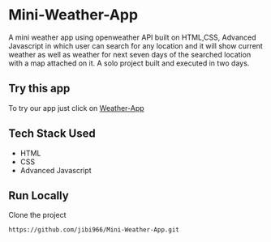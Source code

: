 # Mini-Weather-App

A mini weather app using openweather API built on HTML,CSS, Advanced Javascript in which user can search for any location and it will show current weather as well as weather for next seven days of the searched location with a map attached on it. A solo project built and executed in two days.


## Try this app

To try our app just click on [Weather-App](https://mini-weather-app.vercel.app/) 


## Tech Stack Used

- HTML
- CSS
- Advanced Javascript


## Run Locally

Clone the project

```bash
https://github.com/jibi966/Mini-Weather-App.git
```

